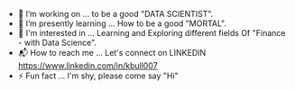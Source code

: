 - 🔭 I’m working on ... to be a good "DATA SCIENTIST".
- 🌱 I’m presently learning ... How to be a good "MORTAL".
- 💬 I'm interested in ... Learning and Exploring different fields Of "Finance - with Data Science".
- 📬 How to reach me ... Let's connect on LINKEDIN https://www.linkedin.com/in/kbull007
- ⚡ Fun fact ... I'm shy, please come say "Hi"
